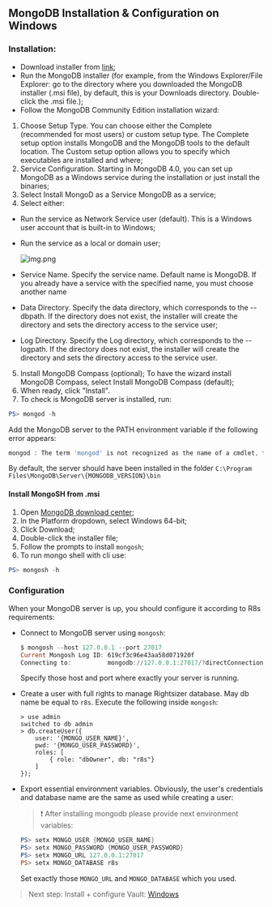 ## MongoDB Installation & Configuration on Windows

### Installation:

- Download installer from [link](https://www.mongodb.com/try/download/community?tck=docs_server);
- Run the MongoDB installer (for example, from the Windows Explorer/File Explorer: 
go to the directory where you downloaded the MongoDB installer (.msi file), by default, this is your Downloads directory.
Double-click the .msi file.);
- Follow the MongoDB Community Edition installation wizard:
1. Choose Setup Type. You can choose either the Complete (recommended for 
   most users) or custom 
   setup type. The Complete setup option installs MongoDB and the MongoDB tools to the default location. The Custom setup option allows you to specify which executables are installed and where;
2. Service Configuration. Starting in MongoDB 4.0, you can set up MongoDB as a Windows service during the installation or just install the binaries;
3. Select Install MongoD as a Service MongoDB as a service;
4. Select either:


- Run the service as Network Service user (default). This is a Windows user 
  account that is built-in to Windows;

- Run the service as a local or domain user;

  ![img.png](../Images/windows_mongodb.png)

- Service Name. Specify the service name. Default name is MongoDB. If you 
already have a service with the specified name, you must choose another name
- Data Directory. Specify the data directory, which corresponds to the 
  --dbpath. If the directory does not exist, the installer will create the directory and sets the directory access to the service user;
- Log Directory. Specify the Log directory, which corresponds to the 
  --logpath. If the directory does not exist, the installer will create the directory and sets the directory access to the service user.

5. Install MongoDB Compass (optional);
To have the wizard install MongoDB Compass, select Install MongoDB Compass (default);
6. When ready, click "Install".
7. To check is MongoDB server is installed, run:
```powershell
PS> mongod -h
```
Add the MongoDB server to the PATH environment variable if the following error appears:
```powershell
mongod : The term 'mongod' is not recognized as the name of a cmdlet, function, script file, or operable program.
```
By default, the server should have been installed in the folder `C:\Program Files\MongoDB\Server\{MONGODB_VERSION}\bin`


#### Install MongoSH from .msi

1. Open [MongoDB download center](https://www.mongodb.com/try/download/shell?jmp=docs);
2. In the Platform dropdown, select Windows 64-bit;
3. Click Download;
4. Double-click the installer file;
5. Follow the prompts to install `mongosh`;
6. To run mongo shell with cli use:
```powershell
PS> mongosh -h 
```

### Configuration

When your MongoDB server is up, you should configure it according to R8s
requirements:

- Connect to MongoDB server using `mongosh`:

  ```powershell
  $ mongosh --host 127.0.0.1 --port 27017
  Current Mongosh Log ID: 619cf3c96e43aa58d071920f
  Connecting to:          mongodb://127.0.0.1:27017/?directConnection=true
  ```
  Specify those host and port where exactly your server is running.


- Create a user with full rights to manage Rightsizer database. May db name be 
equal to `r8s`. Execute the following inside `mongosh`:

  ```mongosh
  > use admin
  switched to db admin
  > db.createUser({
      user: '{MONGO_USER_NAME}',
      pwd: '{MONGO_USER_PASSWORD}',
      roles: [
          { role: "dbOwner", db: "r8s"}
      ]
  });
  ```

- Export essential environment variables. Obviously, the user's credentials and 
database name are the same as used while creating a user:

  > ❗ After installing mongodb please provide next environment variables:
  ```powershell
  PS> setx MONGO_USER {MONGO_USER_NAME}
  PS> setx MONGO_PASSWORD {MONGO_USER_PASSWORD}
  PS> setx MONGO_URL 127.0.0.1:27017
  PS> setx MONGO_DATABASE r8s
  ```
  Set exactly those `MONGO_URL` and `MONGO_DATABASE` which you used.

> Next step: Install + configure Vault: [Windows](../Vault/Windows.md)